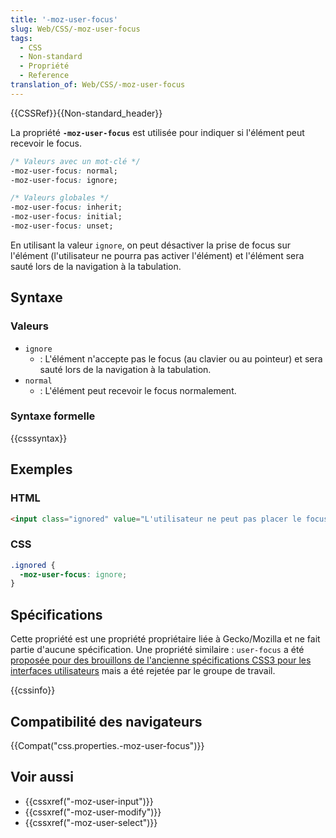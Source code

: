 ```yaml
---
title: '-moz-user-focus'
slug: Web/CSS/-moz-user-focus
tags:
  - CSS
  - Non-standard
  - Propriété
  - Reference
translation_of: Web/CSS/-moz-user-focus
---
```


{{CSSRef}}{{Non-standard_header}}

La propriété **`-moz-user-focus`** est utilisée pour indiquer si l'élément peut recevoir le focus.

```css
/* Valeurs avec un mot-clé */
-moz-user-focus: normal;
-moz-user-focus: ignore;

/* Valeurs globales */
-moz-user-focus: inherit;
-moz-user-focus: initial;
-moz-user-focus: unset;
```

En utilisant la valeur `ignore`, on peut désactiver la prise de focus sur l'élément (l'utilisateur ne pourra pas activer l'élément) et l'élément sera sauté lors de la navigation à la tabulation.

## Syntaxe

### Valeurs

- `ignore`
  - : L'élément n'accepte pas le focus (au clavier ou au pointeur) et sera sauté lors de la navigation à la tabulation.
- `normal`
  - : L'élément peut recevoir le focus normalement.

### Syntaxe formelle

{{csssyntax}}

## Exemples

### HTML

```html
<input class="ignored" value="L'utilisateur ne peut pas placer le focus sur cet élément.">
```

### CSS

```css
.ignored {
  -moz-user-focus: ignore;
}
```

## Spécifications

Cette propriété est une propriété propriétaire liée à Gecko/Mozilla et ne fait partie d'aucune spécification. Une propriété similaire : `user-focus` a été [proposée pour des brouillons de l'ancienne spécifications CSS3 pour les interfaces utilisateurs](https://www.w3.org/TR/2000/WD-css3-userint-20000216) mais a été rejetée par le groupe de travail.

{{cssinfo}}

## Compatibilité des navigateurs

{{Compat("css.properties.-moz-user-focus")}}

## Voir aussi

- {{cssxref("-moz-user-input")}}
- {{cssxref("-moz-user-modify")}}
- {{cssxref("-moz-user-select")}}
